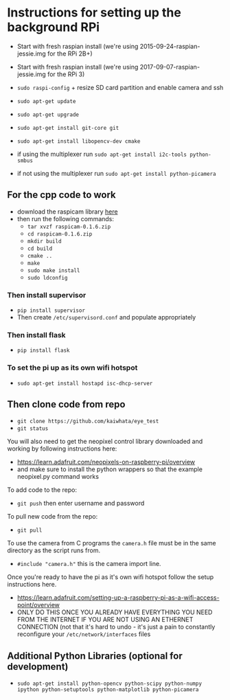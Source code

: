 # Instructions for setting up the background RPi

* Start with fresh raspian install (we're using 2015-09-24-raspian-jessie.img for the RPi 2B+)
* Start with fresh raspian install (we're using 2017-09-07-raspian-jessie.img for the RPi 3)

* `sudo raspi-config` + resize SD card partition and enable camera and ssh 
* `sudo apt-get update`
* `sudo apt-get upgrade`
* `sudo apt-get install git-core git`
* `sudo apt-get install libopencv-dev cmake`
* if using the multiplexer run  `sudo apt-get install i2c-tools python-smbus`
* if not using the multiplexer run `sudo apt-get install python-picamera`

## For the cpp code to work
* download the raspicam library [here](https://sourceforge.net/projects/raspicam/files/?)
* then run the following commands:
  * `tar xvzf raspicam-0.1.6.zip`
  * `cd raspicam-0.1.6.zip`
  * `mkdir build`
  * `cd build`
  * `cmake ..`
  * `make`
  * `sudo make install`
  * `sudo ldconfig`

### Then install supervisor
 * `pip install supervisor`
 * Then create `/etc/supervisord.conf` and populate appropriately

### Then install flask
 * `pip install flask`

### To set the pi up as its own wifi hotspot
 * `sudo apt-get install hostapd isc-dhcp-server`

## Then clone code from repo
* `git clone https://github.com/kaiwhata/eye_test`
* `git status`

You will also need to get the neopixel control library downloaded and working by following instructions here:
* https://learn.adafruit.com/neopixels-on-raspberry-pi/overview
* and make sure to install the python wrappers so that the example neopixel.py command works


To add code to the repo:
* `git push` then enter username and password

To pull new code from the repo:
* `git pull`

To use the camera from C programs the `camera.h` file must be in the same directory as the script runs from.
* `#include "camera.h"` this is the camera import line.

Once you're ready to have the pi as it's own wifi hotspot follow the setup instructions here.
 * https://learn.adafruit.com/setting-up-a-raspberry-pi-as-a-wifi-access-point/overview
 * ONLY DO THIS ONCE YOU ALREADY HAVE EVERYTHING YOU NEED FROM THE INTERNET IF YOU ARE NOT USING AN ETHERNET CONNECTION
 (not that it's hard to undo - it's just a pain to constantly reconfigure your `/etc/network/interfaces` files
 
## Additional Python Libraries (optional for development)
* `sudo apt-get install python-opencv python-scipy python-numpy ipython python-setuptools python-matplotlib python-picamera`
